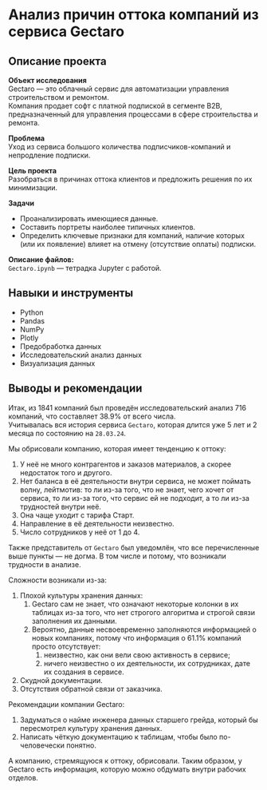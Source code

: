 # Анализ причин оттока компаний из сервиса Gectaro

## Описание проекта

**Объект исследования**\
Gectaro — это облачный сервис для автоматизации управления строительством и ремонтом.\
Компания продает софт с платной подпиской в сегменте B2B, предназначенный для управления процессами в сфере строительства и ремонта.

**Проблема**\
Уход из сервиса большого количества подписчиков-компаний и непродление подписки.

**Цель проекта**\
Разобраться в причинах оттока клиентов и предложить решения по их минимизации.

**Задачи**
* Проанализировать имеющиеся данные.
* Составить портреты наиболее типичных клиентов.
* Определить ключевые признаки для компаний, наличие которых (или их появление) влияет на отмену (отсутствие оплаты) подписки.

**Описание файлов:** \
`Gectaro.ipynb` — тетрадка Jupyter с работой.

## Навыки и инструменты
* Python
* Pandas
* NumPy
* Plotly
* Предобработка данных
* Исследовательский анализ данных
* Визуализация данных


## Выводы и рекомендации
Итак, из 1841 компаний был проведён исследовательский анализ 716 компаний, что составляет 38.9% от всего числа.\
Учитывалась вся история сервиса `Gectaro`, которая длится уже 5 лет и 2 месяца по состоянию на `28.03.24`.

Мы обрисовали компанию, которая имеет тенденцию к оттоку:
1. У неё не много контрагентов и заказов материалов, а скорее недостаток того и другого.
2. Нет баланса в её деятельности внутри сервиса, не может поймать волну, лейтмотив: то ли из-за того, что не знает, чего хочет от сервиса, то ли из-за того, что сервис ей не подходит, а то ли из-за трудностей внутри неё.
3. Она чаще уходит с тарифа Старт.
4. Направление в её деятельности неизвестно.
5. Число сотрудников у неё от $1$ до $4$.

Также представитель от `Gectaro` был уведомлён, что все перечисленные выше пункты — не догма. В том числе и потому, что возникали трудности в анализе.

Сложности возникали из-за:
1. Плохой культуры хранения данных:
    1. Gectaro сам не знает, что означают некоторые колонки в их таблицах из-за того, что нет строгого алгоритма и строгой связи заполнения их данными.
    2. Вероятно, данные несвоевременно заполняются информацией о новых компаниях, потому что информация о 61.1% компаний просто отсутствует:
        1. неизвестно, как они вели свою активность в сервисе;
        2. ничего неизвестно о их деятельности, их сотрудниках, дате их создания в сервисе.  
2. Скудной документации.
3. Отсутствия обратной связи от заказчика.

Рекомендации компании Gectaro:
1. Задуматься о найме инженера данных старшего грейда, который бы пересмотрел культуру хранения данных.
2. Написать чёткую документацию к таблицам, чтобы было по-человечески понятно.

А компанию, стремящуюся к оттоку, обрисовали. Таким образом, у Gectaro есть информация, которую можно обдумать внутри рабочих отделов.
